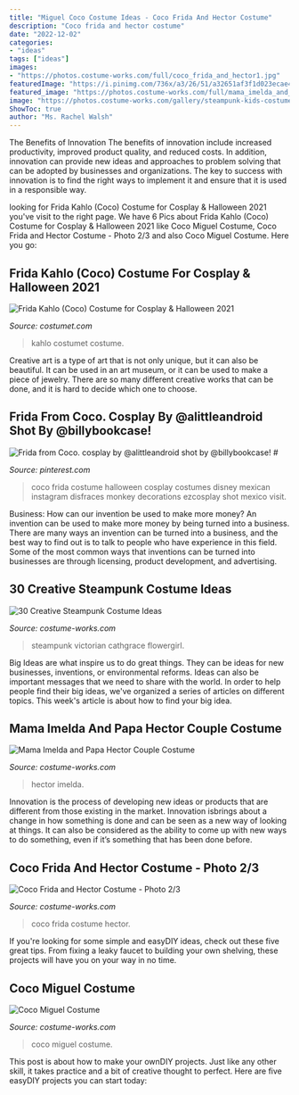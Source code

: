 ```yaml
---
title: "Miguel Coco Costume Ideas - Coco Frida And Hector Costume"
description: "Coco frida and hector costume"
date: "2022-12-02"
categories:
- "ideas"
tags: ["ideas"]
images:
- "https://photos.costume-works.com/full/coco_frida_and_hector1.jpg"
featuredImage: "https://i.pinimg.com/736x/a3/26/51/a32651af3f1d023ecae4e606fdbc6de8.jpg"
featured_image: "https://photos.costume-works.com/full/mama_imelda_and_papa_hector-31256-1.jpg"
image: "https://photos.costume-works.com/gallery/steampunk-kids-costumes.jpg"
ShowToc: true
author: "Ms. Rachel Walsh"
---
```



The Benefits of Innovation
The benefits of innovation include increased productivity, improved product quality, and reduced costs. In addition, innovation can provide new ideas and approaches to problem solving that can be adopted by businesses and organizations. The key to success with innovation is to find the right ways to implement it and ensure that it is used in a responsible way.

	

		
looking for Frida Kahlo (Coco) Costume for Cosplay &amp; Halloween 2021 you've visit to the right page. We have 6 Pics about Frida Kahlo (Coco) Costume for Cosplay &amp; Halloween 2021 like Coco Miguel Costume, Coco Frida and Hector Costume - Photo 2/3 and also Coco Miguel Costume. Here you go:
		
    
## Frida Kahlo (Coco) Costume For Cosplay &amp; Halloween 2021

<img loading=lazy src="https://www.costumet.com/images/cartoon/coco/frida-kahlo/cover.jpg" onerror="this.onerror=null;this.src='https://tse2.mm.bing.net/th?id=OIP.-jfqvUS10dqMvFWFOrXE8wHaDt&amp;pid=15.1';" alt="Frida Kahlo (Coco) Costume for Cosplay &amp; Halloween 2021">

_Source: costumet.com_

>kahlo costumet costume. 

	

Creative art is a type of art that is not only unique, but it can also be beautiful. It can be used in an art museum, or it can be used to make a piece of jewelry. There are so many different creative works that can be done, and it is hard to decide which one to choose.

    
## Frida From Coco. Cosplay By @alittleandroid Shot By @billybookcase! #

<img loading=lazy src="https://i.pinimg.com/736x/a3/26/51/a32651af3f1d023ecae4e606fdbc6de8.jpg" onerror="this.onerror=null;this.src='https://tse4.mm.bing.net/th?id=OIP.2v08L40QNwcoxHDS4b2Z7gHaHa&amp;pid=15.1';" alt="Frida from Coco. cosplay by @alittleandroid shot by @billybookcase! #">

_Source: pinterest.com_

>coco frida costume halloween cosplay costumes disney mexican instagram disfraces monkey decorations ezcosplay shot mexico visit. 

	

Business: How can our invention be used to make more money?
An invention can be used to make more money by being turned into a business. There are many ways an invention can be turned into a business, and the best way to find out is to talk to people who have experience in this field. Some of the most common ways that inventions can be turned into businesses are through licensing, product development, and advertising.

    
## 30 Creative Steampunk Costume Ideas

<img loading=lazy src="https://photos.costume-works.com/gallery/steampunk-kids-costumes.jpg" onerror="this.onerror=null;this.src='https://tse4.mm.bing.net/th?id=OIP.RjTJbSLkCNfHKt5rsupsyQHaMh&amp;pid=15.1';" alt="30 Creative Steampunk Costume Ideas">

_Source: costume-works.com_

>steampunk victorian cathgrace flowergirl. 

	

Big Ideas are what inspire us to do great things. They can be ideas for new businesses, inventions, or environmental reforms. Ideas can also be important messages that we need to share with the world. In order to help people find their big ideas, we've organized a series of articles on different topics. This week's article is about how to find your big idea.

    
## Mama Imelda And Papa Hector Couple Costume

<img loading=lazy src="https://photos.costume-works.com/full/mama_imelda_and_papa_hector-31256-1.jpg" onerror="this.onerror=null;this.src='https://tse1.mm.bing.net/th?id=OIP.UGH7M4YBch9U129OqNljoAHaJ3&amp;pid=15.1';" alt="Mama Imelda and Papa Hector Couple Costume">

_Source: costume-works.com_

>hector imelda. 

	

Innovation is the process of developing new ideas or products that are different from those existing in the market. Innovation isbrings about a change in how something is done and can be seen as a new way of looking at things. It can also be considered as the ability to come up with new ways to do something, even if it’s something that has been done before.

    
## Coco Frida And Hector Costume - Photo 2/3

<img loading=lazy src="https://photos.costume-works.com/full/coco_frida_and_hector1.jpg" onerror="this.onerror=null;this.src='https://tse3.mm.bing.net/th?id=OIP.Kgksyin2JhZRmYxvseE9PwHaJQ&amp;pid=15.1';" alt="Coco Frida and Hector Costume - Photo 2/3">

_Source: costume-works.com_

>coco frida costume hector. 

	

If you're looking for some simple and easyDIY ideas, check out these five great tips. From fixing a leaky faucet to building your own shelving, these projects will have you on your way in no time.

    
## Coco Miguel Costume

<img loading=lazy src="https://photos.costume-works.com/full/coco_miguel.jpg" onerror="this.onerror=null;this.src='https://tse4.mm.bing.net/th?id=OIP.dsr32M-P3j7EMdXPNtQaZgHaH7&amp;pid=15.1';" alt="Coco Miguel Costume">

_Source: costume-works.com_

>coco miguel costume. 

	

This post is about how to make your ownDIY projects. Just like any other skill, it takes practice and a bit of creative thought to perfect. Here are five easyDIY projects you can start today: 

